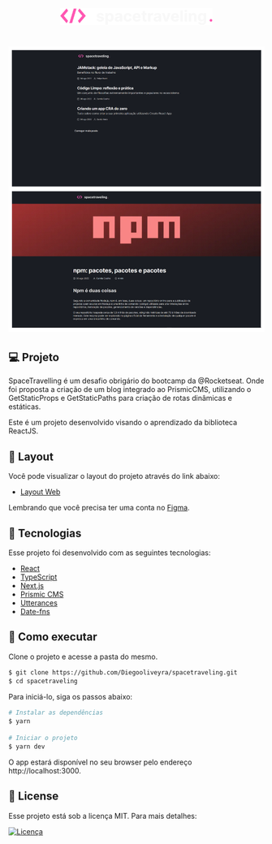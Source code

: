 <p align="center">
    <img alt="spacetraveling" src="./public/Logo.svg" width="300px">
</p>

<h1 align="center">
    <img alt="spacetraveling" src="./.github/layout.png" />
</h1>

## 💻 Projeto

SpaceTravelling é um desafio obrigário do bootcamp da @Rocketseat. Onde foi proposta a criação de um blog integrado ao PrismicCMS, utilizando o GetStaticProps e GetStaticPaths para criação de rotas dinâmicas e estáticas.

Este é um projeto desenvolvido visando o aprendizado da biblioteca ReactJS.

## 🎨 Layout

Você pode visualizar o layout do projeto através do link abaixo:

- [Layout Web](https://www.figma.com/file/86y35UjBuHhhVLQjTCwHoH/spacetraveling)

Lembrando que você precisa ter uma conta no [Figma](http://figma.com/).

## 🧪 Tecnologias

Esse projeto foi desenvolvido com as seguintes tecnologias:

- [React](https://reactjs.org)
- [TypeScript](https://www.typescriptlang.org/)
- [Next.js](https://nextjs.org/)
- [Prismic CMS](https://prismic.io/)
- [Utterances](https://utteranc.es/)
- [Date-fns](https://date-fns.org/)

## 🚀 Como executar

Clone o projeto e acesse a pasta do mesmo.

```bash
$ git clone https://github.com/Diegooliveyra/spacetraveling.git
$ cd spacetraveling
```

Para iniciá-lo, siga os passos abaixo:

```bash
# Instalar as dependências
$ yarn

# Iniciar o projeto
$ yarn dev
```

O app estará disponível no seu browser pelo endereço http://localhost:3000.

## 📝 License

Esse projeto está sob a licença MIT. Para mais detalhes:

<a href="https://opensource.org/licenses/MIT" target="_blank"><img alt="Licença" src="https://img.shields.io/badge/license-MIT-0a66c2?style=flat-square"></a>

